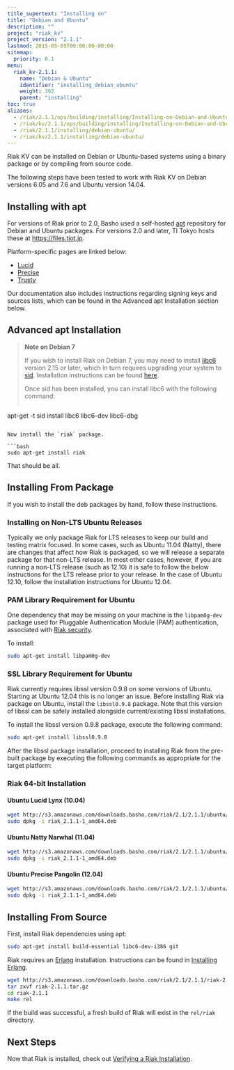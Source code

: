 ```yaml
---
title_supertext: "Installing on"
title: "Debian and Ubuntu"
description: ""
project: "riak_kv"
project_version: "2.1.1"
lastmod: 2015-05-05T00:00:00-00:00
sitemap:
  priority: 0.1
menu:
  riak_kv-2.1.1:
    name: "Debian & Ubuntu"
    identifier: "installing_debian_ubuntu"
    weight: 302
    parent: "installing"
toc: true
aliases:
  - /riak/2.1.1/ops/building/installing/Installing-on-Debian-and-Ubuntu
  - /riak/kv/2.1.1/ops/building/installing/Installing-on-Debian-and-Ubuntu
  - /riak/2.1.1/installing/debian-ubuntu/
  - /riak/kv/2.1.1/installing/debian-ubuntu/
---
```


[install source index]: {{<baseurl>}}riak/kv/2.1.1/setup/installing/source/
[security index]: {{<baseurl>}}riak/kv/2.1.1/using/security/
[install source erlang]: {{<baseurl>}}riak/kv/2.1.1/setup/installing/source/erlang
[install verify]: {{<baseurl>}}riak/kv/2.1.1/setup/installing/verify

Riak KV can be installed on Debian or Ubuntu-based systems using a binary
package or by compiling from source code.

The following steps have been tested to work with Riak KV on
Debian versions 6.05 and 7.6 and Ubuntu version 14.04.

## Installing with apt

For versions of Riak prior to 2.0, Basho used a self-hosted
[apt](http://en.wikipedia.org/wiki/Advanced_Packaging_Tool) repository
for Debian and Ubuntu packages. For versions 2.0 and later, TI Tokyo hosts these at https://files.tiot.jp.

Platform-specific pages are linked below:

* [Lucid](https://files.tiot.jp/riak/kv/2.1/2.1.1/ubuntu/lucid/riak_2.1.1-1_amd64.deb)
* [Precise](https://files.tiot.jp/riak/kv/2.1/2.1.1/ubuntu/precise/riak_2.1.1-1_amd64.deb)
* [Trusty](https://files.tiot.jp/riak/kv/2.1/2.1.1/ubuntu/trusty/riak_2.1.1-1_amd64.deb)

Our documentation also includes instructions regarding signing keys and
sources lists, which can be found in the Advanced apt Installation section below.

## Advanced apt Installation

> **Note on Debian 7**
>
> If you wish to install Riak on Debian 7, you may need to install
[libc6](https://packages.debian.org/search?keywords=libc6) version 2.15 or
later, which in turn requires upgrading your system to
[sid](https://www.debian.org/releases/sid/). Installation instructions
can be found
[here](https://wiki.debian.org/DebianUnstable#How_do_I_install_Sid.3F).
>
> Once sid has been installed, you can install libc6 with the following
command:
>
>```bash
apt-get -t sid install libc6 libc6-dev libc6-dbg
```

Now install the `riak` package.

```bash
sudo apt-get install riak
```

That should be all.

## Installing From Package

If you wish to install the deb packages by hand, follow these
instructions.

### Installing on Non-LTS Ubuntu Releases

Typically we only package Riak for LTS releases to keep our build and
testing matrix focused.  In some cases, such as Ubuntu 11.04 (Natty),
there are changes that affect how Riak is packaged, so we will release a
separate package for that non-LTS release. In most other cases, however,
if you are running a non-LTS release (such as 12.10) it is safe to
follow the below instructions for the LTS release prior to your release.
In the case of Ubuntu 12.10, follow the installation instructions for
Ubuntu 12.04.

### PAM Library Requirement for Ubuntu

One dependency that may be missing on your machine is the `libpam0g-dev`
package used for Pluggable Authentication Module (PAM) authentication,
associated with [Riak security][security index].

To install:

```bash
sudo apt-get install libpam0g-dev
```

### SSL Library Requirement for Ubuntu

Riak currently requires libssl version 0.9.8 on some versions of Ubuntu.
Starting at Ubuntu 12.04 this is no longer an issue. Before installing
Riak via package on Ubuntu, install the `libssl0.9.8` package. Note that
this version of libssl can be safely installed alongside
current/existing libssl installations.

To install the libssl version 0.9.8 package, execute the following
command:

```bash
sudo apt-get install libssl0.9.8
```

After the libssl package installation, proceed to installing Riak from
the pre-built package by executing the following commands as appropriate
for the target platform:

### Riak 64-bit Installation

#### Ubuntu Lucid Lynx (10.04)

```bash
wget http://s3.amazonaws.com/downloads.basho.com/riak/2.1/2.1.1/ubuntu/lucid/riak_2.1.1-1_amd64.deb
sudo dpkg -i riak_2.1.1-1_amd64.deb
```

#### Ubuntu Natty Narwhal (11.04)

```bash
wget http://s3.amazonaws.com/downloads.basho.com/riak/2.1/2.1.1/ubuntu/natty/riak_2.1.1-1_amd64.deb
sudo dpkg -i riak_2.1.1-1_amd64.deb
```

#### Ubuntu Precise Pangolin (12.04)

```bash
wget http://s3.amazonaws.com/downloads.basho.com/riak/2.1/2.1.1/ubuntu/precise/riak_2.1.1-1_amd64.deb
sudo dpkg -i riak_2.1.1-1_amd64.deb
```

## Installing From Source

First, install Riak dependencies using apt:

```bash
sudo apt-get install build-essential libc6-dev-i386 git
```

Riak requires an [Erlang](http://www.erlang.org/) installation.
Instructions can be found in [Installing Erlang][install source erlang].

```bash
wget http://s3.amazonaws.com/downloads.basho.com/riak/2.1/2.1.1/riak-2.1.1.tar.gz
tar zxvf riak-2.1.1.tar.gz
cd riak-2.1.1
make rel
```

If the build was successful, a fresh build of Riak will exist in the
`rel/riak` directory.

## Next Steps

Now that Riak is installed, check out [Verifying a Riak Installation][install verify].

